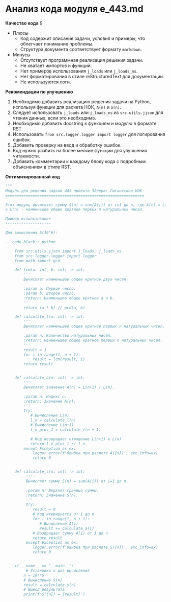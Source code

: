 # Анализ кода модуля e_443.md

**Качество кода**
9
-  Плюсы
     - Код содержит описание задачи, условия и примеры, что облегчает понимание проблемы.
     - Структура документа соответствует формату `markdown`.
-  Минусы
    - Отсутствует программная реализация решения задачи.
    - Не хватает импортов и функций.
    - Нет примеров использования `j_loads` или `j_loads_ns`.
    - Нет форматирования в стиле reStructuredText для документации.
    - Не используются логи.

**Рекомендации по улучшению**
1. Необходимо добавить реализацию решения задачи на Python, используя функции для расчета НОК, `A(n)` и `S(n)`.
2. Следует использовать `j_loads` или `j_loads_ns` из `src.utils.jjson` для чтения данных, если это необходимо.
3. Необходимо добавить docstring к функциям и модулю в формате RST.
4. Использовать `from src.logger.logger import logger` для логирования ошибок.
5. Добавить проверку на ввод и обработку ошибок.
6.  Код нужно разбить на более мелкие функции для улучшения читаемости.
7.  Добавить комментарии к каждому блоку кода с подробным объяснением в стиле RST.

**Оптимизированный код**
```python
"""
Модуль для решения задачи 443 проекта Эйлера: Гигантское НОК.
=============================================================

Этот модуль вычисляет сумму S(n) = sum(A(i)) от i=1 до n, где A(n) = L(n+1) / L(n),
а L(n) - наименьшее общее кратное первых n натуральных чисел.

Пример использования
--------------------

Для вычисления S(10^6):

.. code-block:: python

    from src.utils.jjson import j_loads, j_loads_ns
    from src.logger.logger import logger
    from math import gcd

    def lcm(a: int, b: int) -> int:
        '''
        Вычисляет наименьшее общее кратное двух чисел.

        :param a: Первое число.
        :param b: Второе число.
        :return: Наименьшее общее кратное a и b.
        '''
        return (a * b) // gcd(a, b)

    def calculate_l(n: int) -> int:
        '''
        Вычисляет наименьшее общее кратное первых n натуральных чисел.

        :param n: Количество натуральных чисел.
        :return: Наименьшее общее кратное первых n натуральных чисел.
        '''
        result = 1
        for i in range(1, n + 1):
            result = lcm(result, i)
        return result


    def calculate_a(n: int) -> int:
        '''
        Вычисляет значение A(n) = L(n+1) / L(n).

        :param n: Индекс n.
        :return: Значение A(n).
        '''
        try:
           # Вычисление L(n)
           l_n = calculate_l(n)
           # Вычисление L(n+1)
           l_n_plus_1 = calculate_l(n + 1)

           # Код возвращает отношение L(n+1) к L(n)
           return l_n_plus_1 // l_n
        except Exception as ex:
            logger.error(f'Ошибка при расчете A({n})', exc_info=ex)
            return 0


    def calculate_s(n: int) -> int:
         '''
         Вычисляет сумму S(n) = sum(A(i)) от i=1 до n.

         :param n: Верхняя граница суммы.
         :return: Значение S(n).
         '''
         try:
            result = 0
            # Код итерируется от 1 до n
            for i in range(1, n + 1):
               # Вычисление A(i)
               result += calculate_a(i)
            # Возвращает сумму A(i) от 1 до n
            return result
         except Exception as ex:
            logger.error(f'Ошибка при расчете S({n})', exc_info=ex)
            return 0


    if __name__ == '__main__':
         # Установка n для вычисления
        n = 10**6
        # Вычисление S(n)
        result = calculate_s(n)
        # Вывод результата
        print(f'S({n}) = {result}')
```